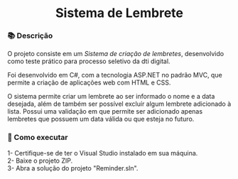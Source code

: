 <h1 align="center">Sistema de Lembrete</h1>

### 📚 Descrição
O projeto consiste em um *Sistema de criação de lembretes*, desenvolvido como teste prático para processo seletivo da dti digital.

Foi desenvolvido em C#, com a tecnologia ASP.NET no padrão MVC, que permite a criação de aplicações web com HTML e CSS.

O sistema permite criar um lembrete ao ser informado o nome e a data desejada, além de também ser possível excluír algum lembrete adicionado à lista. Possui uma validação em que permite ser adicionado apenas lembretes que possuem um data válida ou que esteja no futuro.

### 📁 Como executar
1- Certifique-se de ter o Visual Studio instalado em sua máquina. <br>
2- Baixe o projeto ZIP. <br>
3- Abra a solução do projeto "Reminder.sln".
